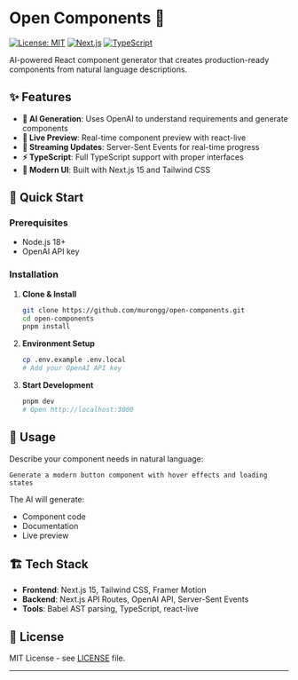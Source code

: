 # Open Components 🚀

[![License: MIT](https://img.shields.io/badge/License-MIT-yellow.svg)](https://opensource.org/licenses/MIT)
[![Next.js](https://img.shields.io/badge/Next.js-15.2.4-black)](https://nextjs.org/)
[![TypeScript](https://img.shields.io/badge/TypeScript-5.0-blue)](https://www.typescriptlang.org/)

AI-powered React component generator that creates production-ready components from natural language descriptions.

## ✨ Features

- **🤖 AI Generation**: Uses OpenAI to understand requirements and generate components
- **📱 Live Preview**: Real-time component preview with react-live
- **🔄 Streaming Updates**: Server-Sent Events for real-time progress
- **⚡ TypeScript**: Full TypeScript support with proper interfaces
- **🎨 Modern UI**: Built with Next.js 15 and Tailwind CSS

## 🚀 Quick Start

### Prerequisites
- Node.js 18+
- OpenAI API key

### Installation

1. **Clone & Install**
   ```bash
   git clone https://github.com/murongg/open-components.git
   cd open-components
   pnpm install
   ```

2. **Environment Setup**
   ```bash
   cp .env.example .env.local
   # Add your OpenAI API key
   ```

3. **Start Development**
   ```bash
   pnpm dev
   # Open http://localhost:3000
   ```

## 🎯 Usage

Describe your component needs in natural language:

```
Generate a modern button component with hover effects and loading states
```

The AI will generate:
- Component code
- Documentation
- Live preview

## 🏗️ Tech Stack

- **Frontend**: Next.js 15, Tailwind CSS, Framer Motion
- **Backend**: Next.js API Routes, OpenAI API, Server-Sent Events
- **Tools**: Babel AST parsing, TypeScript, react-live

## 📝 License

MIT License - see [LICENSE](LICENSE) file.

---

